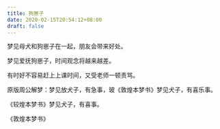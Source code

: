 ```yaml
---
title: 狗崽子
date: 2020-02-15T20:54:12+08:00
draft: false
---
```


梦见母犬和狗崽子在一起，朋友会带来好处。

梦见爱抚狗崽子，时间观念将越来越差。

有时好不容易赶上上课时间，又受老师一顿责骂。

原版周公解梦：梦见放犬子，有急事，玻《敦煌本梦书》梦见犬子，有喜乐事。

《较煌本梦书》梦见犬子，有喜事。

《敦煌本梦书》